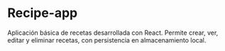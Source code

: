 # Recipe-app
Aplicación básica de recetas desarrollada con React. Permite crear, ver, editar y eliminar recetas, con persistencia en almacenamiento local.
